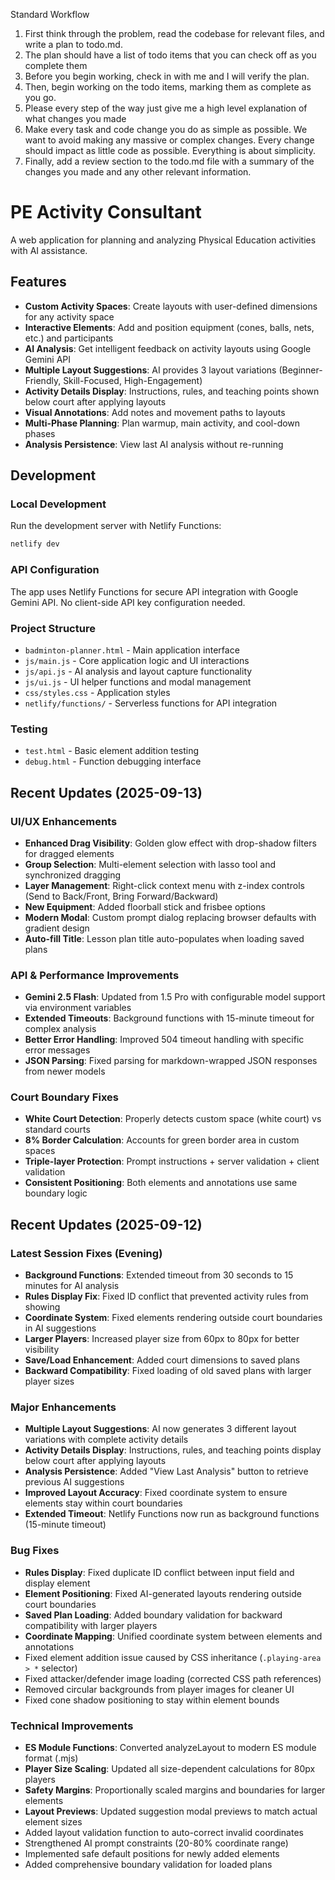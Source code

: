 Standard Workflow
1. First think through the problem, read the codebase for relevant files, and write a plan to todo.md.
2. The plan should have a list of todo items that you can check off as you complete them
3. Before you begin working, check in with me and I will verify the plan.
4. Then, begin working on the todo items, marking them as complete as you go.
5. Please every step of the way just give me a high level explanation of what changes you made
6. Make every task and code change you do as simple as possible. We want to avoid making any massive or complex changes. Every change should impact as little code as possible. Everything is about simplicity.
7. Finally, add a review section to the todo.md file with a summary of the changes you made and any other relevant information.


# PE Activity Consultant

A web application for planning and analyzing Physical Education activities with AI assistance.

## Features

- **Custom Activity Spaces**: Create layouts with user-defined dimensions for any activity space
- **Interactive Elements**: Add and position equipment (cones, balls, nets, etc.) and participants
- **AI Analysis**: Get intelligent feedback on activity layouts using Google Gemini API
- **Multiple Layout Suggestions**: AI provides 3 layout variations (Beginner-Friendly, Skill-Focused, High-Engagement)
- **Activity Details Display**: Instructions, rules, and teaching points shown below court after applying layouts
- **Visual Annotations**: Add notes and movement paths to layouts
- **Multi-Phase Planning**: Plan warmup, main activity, and cool-down phases
- **Analysis Persistence**: View last AI analysis without re-running

## Development

### Local Development
Run the development server with Netlify Functions:
```bash
netlify dev
```

### API Configuration
The app uses Netlify Functions for secure API integration with Google Gemini API. No client-side API key configuration needed.

### Project Structure
- `badminton-planner.html` - Main application interface
- `js/main.js` - Core application logic and UI interactions
- `js/api.js` - AI analysis and layout capture functionality
- `js/ui.js` - UI helper functions and modal management
- `css/styles.css` - Application styles
- `netlify/functions/` - Serverless functions for API integration

### Testing
- `test.html` - Basic element addition testing
- `debug.html` - Function debugging interface

## Recent Updates (2025-09-13)

### UI/UX Enhancements
- **Enhanced Drag Visibility**: Golden glow effect with drop-shadow filters for dragged elements
- **Group Selection**: Multi-element selection with lasso tool and synchronized dragging
- **Layer Management**: Right-click context menu with z-index controls (Send to Back/Front, Bring Forward/Backward)
- **New Equipment**: Added floorball stick and frisbee options
- **Modern Modal**: Custom prompt dialog replacing browser defaults with gradient design
- **Auto-fill Title**: Lesson plan title auto-populates when loading saved plans

### API & Performance Improvements
- **Gemini 2.5 Flash**: Updated from 1.5 Pro with configurable model support via environment variables
- **Extended Timeouts**: Background functions with 15-minute timeout for complex analysis
- **Better Error Handling**: Improved 504 timeout handling with specific error messages
- **JSON Parsing**: Fixed parsing for markdown-wrapped JSON responses from newer models

### Court Boundary Fixes
- **White Court Detection**: Properly detects custom space (white court) vs standard courts
- **8% Border Calculation**: Accounts for green border area in custom spaces
- **Triple-layer Protection**: Prompt instructions + server validation + client validation
- **Consistent Positioning**: Both elements and annotations use same boundary logic

## Recent Updates (2025-09-12)

### Latest Session Fixes (Evening)
- **Background Functions**: Extended timeout from 30 seconds to 15 minutes for AI analysis
- **Rules Display Fix**: Fixed ID conflict that prevented activity rules from showing
- **Coordinate System**: Fixed elements rendering outside court boundaries in AI suggestions
- **Larger Players**: Increased player size from 60px to 80px for better visibility
- **Save/Load Enhancement**: Added court dimensions to saved plans
- **Backward Compatibility**: Fixed loading of old saved plans with larger player sizes

### Major Enhancements
- **Multiple Layout Suggestions**: AI now generates 3 different layout variations with complete activity details
- **Activity Details Display**: Instructions, rules, and teaching points display below court after applying layouts
- **Analysis Persistence**: Added "View Last Analysis" button to retrieve previous AI suggestions
- **Improved Layout Accuracy**: Fixed coordinate system to ensure elements stay within court boundaries
- **Extended Timeout**: Netlify Functions now run as background functions (15-minute timeout)

### Bug Fixes
- **Rules Display**: Fixed duplicate ID conflict between input field and display element
- **Element Positioning**: Fixed AI-generated layouts rendering outside court boundaries
- **Saved Plan Loading**: Added boundary validation for backward compatibility with larger players
- **Coordinate Mapping**: Unified coordinate system between elements and annotations
- Fixed element addition issue caused by CSS inheritance (`.playing-area > *` selector)
- Fixed attacker/defender image loading (corrected CSS path references)
- Removed circular backgrounds from player images for cleaner UI
- Fixed cone shadow positioning to stay within element bounds

### Technical Improvements
- **ES Module Functions**: Converted analyzeLayout to modern ES module format (.mjs)
- **Player Size Scaling**: Updated all size-dependent calculations for 80px players
- **Safety Margins**: Proportionally scaled margins and boundaries for larger elements
- **Layout Previews**: Updated suggestion modal previews to match actual element sizes
- Added layout validation function to auto-correct invalid coordinates
- Strengthened AI prompt constraints (20-80% coordinate range)
- Implemented safe default positions for newly added elements
- Added comprehensive boundary validation for loaded plans

